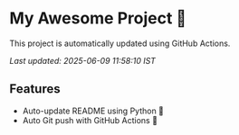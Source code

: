 # My Awesome Project 🚀

This project is automatically updated using GitHub Actions.

_Last updated: 2025-06-09 11:58:10 IST_

## Features
- Auto-update README using Python 🐍
- Auto Git push with GitHub Actions 🤖
